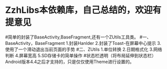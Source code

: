 #
# ZzhLibs本依赖库，自己总结的，欢迎有提意见
#简单的封装了BaseActivity,BaseFragment,还有一个ZUtils工具类。
#一、BaseActivity，BaseFragment
    1.封装Hanlder
    2.封装了Toast-在屏幕中心提示
    3.使用了一个滑动退出当前页面的手势
#二、ZUtils
    1.单位转换
    2.日期格式化
    3.网络判断
    4.屏幕宽高
    5.SD存储卡的简单操作
#状态栏透明（将布局延伸到状态栏）
    Android版本4.4之后才支持的，只是仅仅使用Theme进行设置的。


